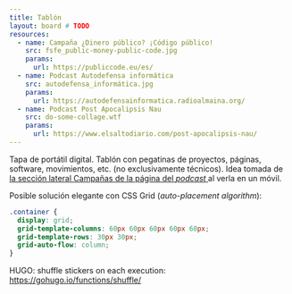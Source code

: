 ```yaml
---
title: Tablón
layout: board # TODO
resources:
  - name: Campaña ¿Dinero público? ¡Código público!
    src: fsfe_public-money-public-code.jpg
    params:
      url: https://publiccode.eu/es/
  - name: Podcast Autodefensa informática
    src: autodefensa_informática.jpg
    params:
      url: https://autodefensainformatica.radioalmaina.org/
  - name: Podcast Post Apocalipsis Nau
    src: do-some-collage.wtf
    params:
      url: https://www.elsaltodiario.com/post-apocalipsis-nau/
---
```


Tapa de portátil digital. Tablón con pegatinas de proyectos, páginas, software, movimientos, etc. (no exclusivamente técnicos). Idea tomada de [la sección lateral Campañas de la página del _podcast_ ](https://autodefensainformatica.radioalmaina.org/#media_image-5) al verla en un móvil.

Posible solución elegante con CSS Grid (_auto-placement algorithm_):

```css
.container {
  display: grid;
  grid-template-columns: 60px 60px 60px 60px 60px;
  grid-template-rows: 30px 30px;
  grid-auto-flow: column;
}
```

HUGO: shuffle stickers on each execution: https://gohugo.io/functions/shuffle/
